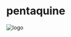pentaquine
==========



![logo](https://raw.github.com/rvantonder/pentaquine/master/pentaquine_diag.png)
